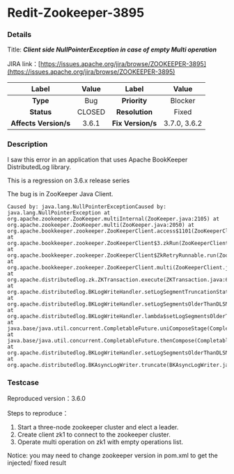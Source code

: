 # Redit-Zookeeper-3895

### Details

Title: ***Client side NullPointerException in case of empty Multi operation***

JIRA link：[https://issues.apache.org/jira/browse/ZOOKEEPER-3895](https://issues.apache.org/jira/browse/ZOOKEEPER-3895)

|         Label         | Value  |       Label       |    Value     |
|:---------------------:|:------:|:-----------------:|:------------:|
|       **Type**        |  Bug   |   **Priority**    |   Blocker    |
|      **Status**       | CLOSED |  **Resolution**   |    Fixed     |
| **Affects Version/s** | 3.6.1  | **Fix Version/s** | 3.7.0, 3.6.2 |

### Description

I saw this error in an application that uses Apache BookKeeper DistributedLog library.

This is a regression on 3.6.x release series

The bug is in ZooKeeper Java Client.

```
Caused by: java.lang.NullPointerExceptionCaused by: java.lang.NullPointerException at 
org.apache.zookeeper.ZooKeeper.multiInternal(ZooKeeper.java:2105) at 
org.apache.zookeeper.ZooKeeper.multi(ZooKeeper.java:2050) at 
org.apache.bookkeeper.zookeeper.ZooKeeperClient.access$1101(ZooKeeperClient.java:70) at 
org.apache.bookkeeper.zookeeper.ZooKeeperClient$3.zkRun(ZooKeeperClient.java:498) at 
org.apache.bookkeeper.zookeeper.ZooKeeperClient$ZkRetryRunnable.run(ZooKeeperClient.java:389) at 
org.apache.bookkeeper.zookeeper.ZooKeeperClient.multi(ZooKeeperClient.java:510) at 
org.apache.distributedlog.zk.ZKTransaction.execute(ZKTransaction.java:67) at 
org.apache.distributedlog.BKLogWriteHandler.setLogSegmentTruncationStatus(BKLogWriteHandler.java:1223) at 
org.apache.distributedlog.BKLogWriteHandler.setLogSegmentsOlderThanDLSNTruncated(BKLogWriteHandler.java:1117) at 
org.apache.distributedlog.BKLogWriteHandler.lambda$setLogSegmentsOlderThanDLSNTruncated$0(BKLogWriteHandler.java:1083) at 
java.base/java.util.concurrent.CompletableFuture.uniComposeStage(CompletableFuture.java:1183) at 
java.base/java.util.concurrent.CompletableFuture.thenCompose(CompletableFuture.java:2299) at 
org.apache.distributedlog.BKLogWriteHandler.setLogSegmentsOlderThanDLSNTruncated(BKLogWriteHandler.java:1082) at 
org.apache.distributedlog.BKAsyncLogWriter.truncate(BKAsyncLogWriter.java:449)
```

### Testcase

Reproduced version：3.6.0

Steps to reproduce：

1. Start a three-node zookeeper cluster and elect a leader.
2. Create client zk1 to connect to the zookeeper cluster.
3. Operate multi operation on zk1 with empty operations list.

Notice: you may need to change zookeeper version in pom.xml to get the injected/ fixed result